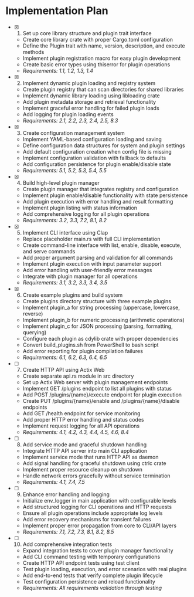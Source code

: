 # Implementation Plan

- [x] 1. Set up core library structure and plugin trait interface
  - Create core library crate with proper Cargo.toml configuration
  - Define the Plugin trait with name, version, description, and execute methods
  - Implement plugin registration macro for easy plugin development
  - Create basic error types using thiserror for plugin operations
  - _Requirements: 1.1, 1.2, 1.3, 1.4_

- [x] 2. Implement dynamic plugin loading and registry system
  - Create plugin registry that can scan directories for shared libraries
  - Implement dynamic library loading using libloading crate
  - Add plugin metadata storage and retrieval functionality
  - Implement graceful error handling for failed plugin loads
  - Add logging for plugin loading events
  - _Requirements: 2.1, 2.2, 2.3, 2.4, 2.5, 8.3_

- [x] 3. Create configuration management system
  - Implement YAML-based configuration loading and saving
  - Define configuration data structures for system and plugin settings
  - Add default configuration creation when config file is missing
  - Implement configuration validation with fallback to defaults
  - Add configuration persistence for plugin enable/disable state
  - _Requirements: 5.1, 5.2, 5.3, 5.4, 5.5_

- [x] 4. Build high-level plugin manager
  - Create plugin manager that integrates registry and configuration
  - Implement plugin enable/disable functionality with state persistence
  - Add plugin execution with error handling and result formatting
  - Implement plugin listing with status information
  - Add comprehensive logging for all plugin operations
  - _Requirements: 3.2, 3.3, 7.2, 8.1, 8.2_

- [x] 5. Implement CLI interface using Clap
  - Replace placeholder main.rs with full CLI implementation
  - Create command-line interface with list, enable, disable, execute, and serve commands
  - Add proper argument parsing and validation for all commands
  - Implement plugin execution with input parameter support
  - Add error handling with user-friendly error messages
  - Integrate with plugin manager for all operations
  - _Requirements: 3.1, 3.2, 3.3, 3.4, 3.5_

- [x] 6. Create example plugins and build system
  - Create plugins directory structure with three example plugins
  - Implement plugin_a for string processing (uppercase, lowercase, reverse)
  - Implement plugin_b for numeric processing (arithmetic operations)
  - Implement plugin_c for JSON processing (parsing, formatting, querying)
  - Configure each plugin as cdylib crate with proper dependencies
  - Convert build_plugins.sh from PowerShell to bash script
  - Add error reporting for plugin compilation failures
  - _Requirements: 6.1, 6.2, 6.3, 6.4, 6.5_

- [ ] 7. Create HTTP API using Actix Web
  - Create separate api.rs module in src directory
  - Set up Actix Web server with plugin management endpoints
  - Implement GET /plugins endpoint to list all plugins with status
  - Add POST /plugins/{name}/execute endpoint for plugin execution
  - Create PUT /plugins/{name}/enable and /plugins/{name}/disable endpoints
  - Add GET /health endpoint for service monitoring
  - Add proper HTTP error handling and status codes
  - Implement request logging for all API operations
  - _Requirements: 4.1, 4.2, 4.3, 4.4, 4.5, 4.6, 8.4_

- [ ] 8. Add service mode and graceful shutdown handling
  - Integrate HTTP API server into main CLI application
  - Implement service mode that runs HTTP API as daemon
  - Add signal handling for graceful shutdown using ctrlc crate
  - Implement proper resource cleanup on shutdown
  - Handle network errors gracefully without service termination
  - _Requirements: 4.1, 7.4, 7.5_

- [ ] 9. Enhance error handling and logging
  - Initialize env_logger in main application with configurable levels
  - Add structured logging for CLI operations and HTTP requests
  - Ensure all plugin operations include appropriate log levels
  - Add error recovery mechanisms for transient failures
  - Implement proper error propagation from core to CLI/API layers
  - _Requirements: 7.1, 7.2, 7.3, 8.1, 8.2, 8.5_

- [ ] 10. Add comprehensive integration tests
  - Expand integration tests to cover plugin manager functionality
  - Add CLI command testing with temporary configurations
  - Create HTTP API endpoint tests using test client
  - Test plugin loading, execution, and error scenarios with real plugins
  - Add end-to-end tests that verify complete plugin lifecycle
  - Test configuration persistence and reload functionality
  - _Requirements: All requirements validation through testing_